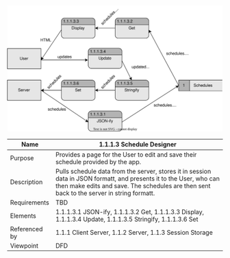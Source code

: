 ![Design Document](TeamThreeFiles/1.1.1.3v4.svg)

| Name | 1.1.1.3 Schedule Designer |
| ----------- | ----------- |
| Purpose | Provides a page for the User to edit and save their schedule provided by the app. |
| Description | Pulls schedule data from the server, stores it in session data in JSON formatt, and presents it to the User, who can then make edits and save. The schedules are then sent back to the server in string formatt. |
| Requirements | TBD |
| Elements | 1.1.1.3.1 JSON-ify, 1.1.1.3.2 Get, 1.1.1.3.3 Display, 1.1.1.3.4 Update, 1.1.1.3.5 Stringify, 1.1.1.3.6 Set |
| Referenced by | 1.1.1 Client Server, 1.1.2 Server, 1.1.3 Session Storage |
| Viewpoint | DFD |
